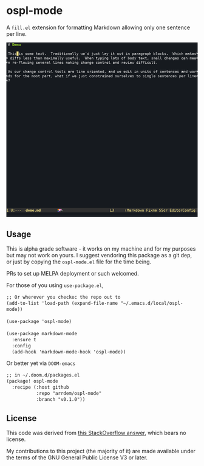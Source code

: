 # ospl-mode

A `fill.el` extension for formatting Markdown allowing only one sentence per line.

![demo](demo.gif)

## Usage

This is alpha grade software - it works on my machine and for my purposes but may not work on yours.
I suggest vendoring this package as a git dep, or just by copying the `ospl-mode.el` file for the time being.

PRs to set up MELPA deployment or such welcomed.

For those of you using `use-package.el`, 

```elisp
;; Or wherever you checkec the repo out to
(add-to-list 'load-path (expand-file-name "~/.emacs.d/local/ospl-mode))

(use-package 'ospl-mode)

(use-package markdown-mode
  :ensure t
  :config
  (add-hook 'markdown-mode-hook 'ospl-mode))
```

Or better yet via `DOOM-emacs`

```elisp
;; in ~/.doom.d/packages.el
(package! ospl-mode
  :recipe (:host github
           :repo "arrdem/ospl-mode"
           :branch "v0.1.0"))
```

## License

This code was derived from [this StackOverflow answer](https://emacs.stackexchange.com/a/473), which bears no license.

My contributions to this project (the majority of it) are made available under the terms of the GNU General Public License V3 or later.
